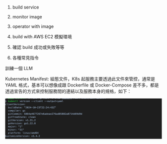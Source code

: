 1. build service
2. monitor image
3. operator with image


1. build with AWS EC2 模擬環境
4. 確認 build 成功或失敗等等
3. 各種常見指令


訓練一個 LLM 

Kubernetes Manifest: 組態文件，K8s 起服務主要透過此文件來管控，通常是 YAML 格式，基本可以想像成跟 Dockerfile 或 Docker-Compose 差不多，都是透過宣告的方式來控制服務間的連結以及服務本身的規格，如下：

![alt text](image.png)

